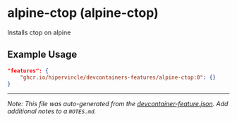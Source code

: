 
# alpine-ctop (alpine-ctop)

Installs ctop on alpine

## Example Usage

```json
"features": {
    "ghcr.io/hipervincle/devcontainers-features/alpine-ctop:0": {}
}
```





---

_Note: This file was auto-generated from the [devcontainer-feature.json](https://github.com/hipervincle/devcontainers-features/blob/main/src/alpine-ctop/devcontainer-feature.json).  Add additional notes to a `NOTES.md`._
